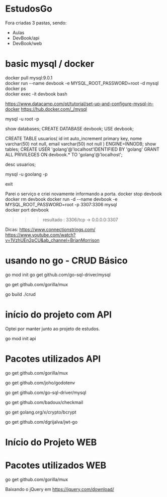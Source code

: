 # EstudosGo

Fora criadas 3 pastas, sendo:
- Aulas
- DevBook/api
- DevBook/web

# basic mysql / docker

docker pull mysql:9.0.1  
docker run --name devbook -e MYSQL_ROOT_PASSWORD=root -d mysql 
docker ps    
docker exec -it devbook bash  

https://www.datacamp.com/pt/tutorial/set-up-and-configure-mysql-in-docker
https://hub.docker.com/_/mysql

mysql -u root -p

show databases;
CREATE DATABASE devbook;
USE devbook;

CREATE TABLE usuarios( id int auto_increment primary key, nome varchar(50) not null, email varchar(50) not null ) ENGINE=INNODB;
show tables;
CREATE USER 'golang'@'localhost'IDENTIFIED BY 'golang'
GRANT ALL PRIVILEGES ON devbook.* TO 'golang'@'localhost';

desc usuarios;

mysql -u goolang -p

exit

Parei o serviço e criei novamente informando a porta.
docker stop devbook
docker rm devbook
docker run -d --name devbook -e MYSQL_ROOT_PASSWORD=root -p 3307:3306 mysql  
docker port devbook

>>> resultado : 3306/tcp -> 0.0.0.0:3307

Dicas: 
https://www.connectionstrings.com/
https://www.youtube.com/watch?v=1VzhUEn2pCU&ab_channel=BrianMorrison


# usando no go - CRUD Básico
go mod init <projeto>
go get github.com/go-sql-driver/mysql

go get github.com/gorilla/mux

go build
./crud

# início do projeto com API
Optei por manter junto ao projeto de estudos.

go mod init api

# Pacotes utilizados API
go get github.com/gorilla/mux

go get github.com/joho/godotenv 

go get github.com/go-sql-driver/mysql

go get github.com/badoux/checkmail

go get golang.org/x/crypto/bcrypt

go get github.com/dgrijalva/jwt-go


# Início do Projeto WEB


# Pacotes utilizados WEB
go get github.com/gorilla/mux

Baixando o jQuery em https://jquery.com/download/
